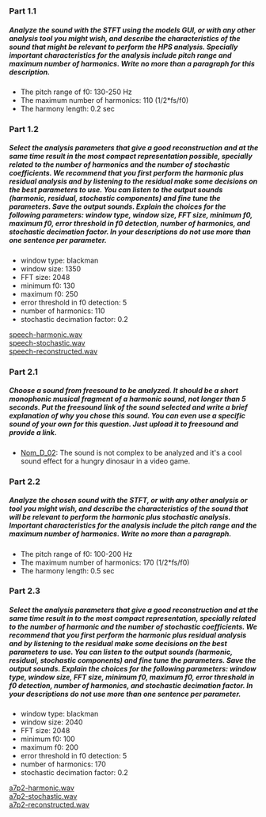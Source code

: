 ### Part 1.1
##### Analyze the sound with the STFT using the models GUI, or with any other analysis tool you might wish, and describe the characteristics of the sound that might be relevant to perform the HPS analysis. Specially important characteristics for the analysis include pitch range and maximum number of harmonics. Write no more than a paragraph for this description.

* The pitch range of f0: 130-250 Hz
* The maximum number of harmonics: 110 (1/2*fs/f0)
* The harmony length: 0.2 sec

### Part 1.2
##### Select the analysis parameters that give a good reconstruction and at the same time result in the most compact representation possible, specially related to the number of harmonics and the number of stochastic coefficients. We recommend that you first perform the harmonic plus residual analysis and by listening to the residual make some decisions on the best parameters to use. You can listen to the output sounds (harmonic, residual, stochastic components) and fine tune the parameters. Save the output sounds. Explain the choices for the following parameters: window type, window size, FFT size, minimum f0, maximum f0, error threshold in f0 detection, number of harmonics, and stochastic decimation factor. In your descriptions do not use more than one sentence per parameter.

* window type: blackman
* window size: 1350
* FFT size: 2048
* minimum f0: 130
* maximum f0: 250
* error threshold in f0 detection: 5
* number of harmonics: 110
* stochastic decimation factor: 0.2

[speech-harmonic.wav](https://github.com/akueisara/audio-signal-processing/tree/master/week%207/A7/speech-harmonic.wav) </br>
[speech-stochastic.wav](https://github.com/akueisara/audio-signal-processing/tree/master/week%207/A7/speech-stochastic.wav) </br>
[speech-reconstructed.wav](https://github.com/akueisara/audio-signal-processing/tree/master/week%207/A7/speech-reconstructed.wav) </br>

### Part 2.1
##### Choose a sound from freesound to be analyzed. It should be a short monophonic musical fragment of a harmonic sound, not longer than 5 seconds. Put the freesound link of the sound selected and write a brief explanation of why you chose this sound. You can even use a specific sound of your own for this question. Just upload it to freesound and provide a link.

* [Nom_D_02](https://www.freesound.org/people/PaulMorek/sounds/172139/): The sound is not complex to be analyzed and it's a cool sound effect for a hungry dinosaur in a video game. 


### Part 2.2
##### Analyze the chosen sound with the STFT, or with any other analysis or tool you might wish, and describe the characteristics of the sound that will be relevant to perform the harmonic plus stochastic analysis. Important characteristics for the analysis include the pitch range and the maximum number of harmonics. Write no more than a paragraph.

* The pitch range of f0: 100-200 Hz
* The maximum number of harmonics: 170 (1/2*fs/f0)
* The harmony length: 0.5 sec

### Part 2.3
##### Select the analysis parameters that give a good reconstruction and at the same time result in to the most compact representation, specially related to the number of harmonic and the number of stochastic coefficients. We recommend that you first perform the harmonic plus residual analysis and by listening to the residual make some decisions on the best parameters to use. You can listen to the output sounds (harmonic, residual, stochastic components) and fine tune the parameters. Save the output sounds. Explain the choices for the following parameters: window type, window size, FFT size, minimum f0, maximum f0, error threshold in f0 detection, number of harmonics, and stochastic decimation factor. In your descriptions do not use more than one sentence per parameter.

* window type: blackman
* window size: 2040
* FFT size: 2048
* minimum f0: 100
* maximum f0: 200
* error threshold in f0 detection: 5
* number of harmonics: 170
* stochastic decimation factor: 0.2

[a7p2-harmonic.wav](https://github.com/akueisara/audio-signal-processing/tree/master/week%207/A7/a7p2-harmonic.wav) </br>
[a7p2-stochastic.wav](https://github.com/akueisara/audio-signal-processing/tree/master/week%207/A7/a7p2-stochastic.wav) </br>
[a7p2-reconstructed.wav](https://github.com/akueisara/audio-signal-processing/tree/master/week%207/A7/a7p2-reconstructed.wav) </br>